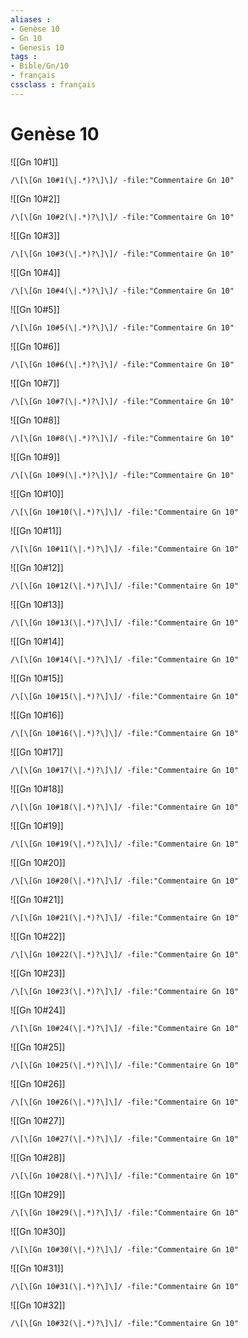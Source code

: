 ```yaml
---
aliases : 
- Genèse 10
- Gn 10
- Genesis 10
tags : 
- Bible/Gn/10
- français
cssclass : français
---
```


# Genèse 10

![[Gn 10#1]]

```query
/\[\[Gn 10#1(\|.*)?\]\]/ -file:"Commentaire Gn 10"
```

![[Gn 10#2]]

```query
/\[\[Gn 10#2(\|.*)?\]\]/ -file:"Commentaire Gn 10"
```

![[Gn 10#3]]

```query
/\[\[Gn 10#3(\|.*)?\]\]/ -file:"Commentaire Gn 10"
```

![[Gn 10#4]]

```query
/\[\[Gn 10#4(\|.*)?\]\]/ -file:"Commentaire Gn 10"
```

![[Gn 10#5]]

```query
/\[\[Gn 10#5(\|.*)?\]\]/ -file:"Commentaire Gn 10"
```

![[Gn 10#6]]

```query
/\[\[Gn 10#6(\|.*)?\]\]/ -file:"Commentaire Gn 10"
```

![[Gn 10#7]]

```query
/\[\[Gn 10#7(\|.*)?\]\]/ -file:"Commentaire Gn 10"
```

![[Gn 10#8]]

```query
/\[\[Gn 10#8(\|.*)?\]\]/ -file:"Commentaire Gn 10"
```

![[Gn 10#9]]

```query
/\[\[Gn 10#9(\|.*)?\]\]/ -file:"Commentaire Gn 10"
```

![[Gn 10#10]]

```query
/\[\[Gn 10#10(\|.*)?\]\]/ -file:"Commentaire Gn 10"
```

![[Gn 10#11]]

```query
/\[\[Gn 10#11(\|.*)?\]\]/ -file:"Commentaire Gn 10"
```

![[Gn 10#12]]

```query
/\[\[Gn 10#12(\|.*)?\]\]/ -file:"Commentaire Gn 10"
```

![[Gn 10#13]]

```query
/\[\[Gn 10#13(\|.*)?\]\]/ -file:"Commentaire Gn 10"
```

![[Gn 10#14]]

```query
/\[\[Gn 10#14(\|.*)?\]\]/ -file:"Commentaire Gn 10"
```

![[Gn 10#15]]

```query
/\[\[Gn 10#15(\|.*)?\]\]/ -file:"Commentaire Gn 10"
```

![[Gn 10#16]]

```query
/\[\[Gn 10#16(\|.*)?\]\]/ -file:"Commentaire Gn 10"
```

![[Gn 10#17]]

```query
/\[\[Gn 10#17(\|.*)?\]\]/ -file:"Commentaire Gn 10"
```

![[Gn 10#18]]

```query
/\[\[Gn 10#18(\|.*)?\]\]/ -file:"Commentaire Gn 10"
```

![[Gn 10#19]]

```query
/\[\[Gn 10#19(\|.*)?\]\]/ -file:"Commentaire Gn 10"
```

![[Gn 10#20]]

```query
/\[\[Gn 10#20(\|.*)?\]\]/ -file:"Commentaire Gn 10"
```

![[Gn 10#21]]

```query
/\[\[Gn 10#21(\|.*)?\]\]/ -file:"Commentaire Gn 10"
```

![[Gn 10#22]]

```query
/\[\[Gn 10#22(\|.*)?\]\]/ -file:"Commentaire Gn 10"
```

![[Gn 10#23]]

```query
/\[\[Gn 10#23(\|.*)?\]\]/ -file:"Commentaire Gn 10"
```

![[Gn 10#24]]

```query
/\[\[Gn 10#24(\|.*)?\]\]/ -file:"Commentaire Gn 10"
```

![[Gn 10#25]]

```query
/\[\[Gn 10#25(\|.*)?\]\]/ -file:"Commentaire Gn 10"
```

![[Gn 10#26]]

```query
/\[\[Gn 10#26(\|.*)?\]\]/ -file:"Commentaire Gn 10"
```

![[Gn 10#27]]

```query
/\[\[Gn 10#27(\|.*)?\]\]/ -file:"Commentaire Gn 10"
```

![[Gn 10#28]]

```query
/\[\[Gn 10#28(\|.*)?\]\]/ -file:"Commentaire Gn 10"
```

![[Gn 10#29]]

```query
/\[\[Gn 10#29(\|.*)?\]\]/ -file:"Commentaire Gn 10"
```

![[Gn 10#30]]

```query
/\[\[Gn 10#30(\|.*)?\]\]/ -file:"Commentaire Gn 10"
```

![[Gn 10#31]]

```query
/\[\[Gn 10#31(\|.*)?\]\]/ -file:"Commentaire Gn 10"
```

![[Gn 10#32]]

```query
/\[\[Gn 10#32(\|.*)?\]\]/ -file:"Commentaire Gn 10"
```

